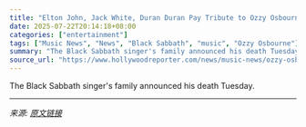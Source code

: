 ```yaml
---
title: "Elton John, Jack White, Duran Duran Pay Tribute to Ozzy Osbourne: “A True Legend”"
date: 2025-07-22T20:14:18+08:00
categories: ["entertainment"]
tags: ["Music News", "News", "Black Sabbath", "music", "Ozzy Osbourne"]
summary: "The Black Sabbath singer's family announced his death Tuesday."
source_url: "https://www.hollywoodreporter.com/news/music-news/ozzy-osbourne-death-reactions-tributes-1236325912/"
---
```


The Black Sabbath singer's family announced his death Tuesday.

---

*来源: [原文链接](https://www.hollywoodreporter.com/news/music-news/ozzy-osbourne-death-reactions-tributes-1236325912/)*
